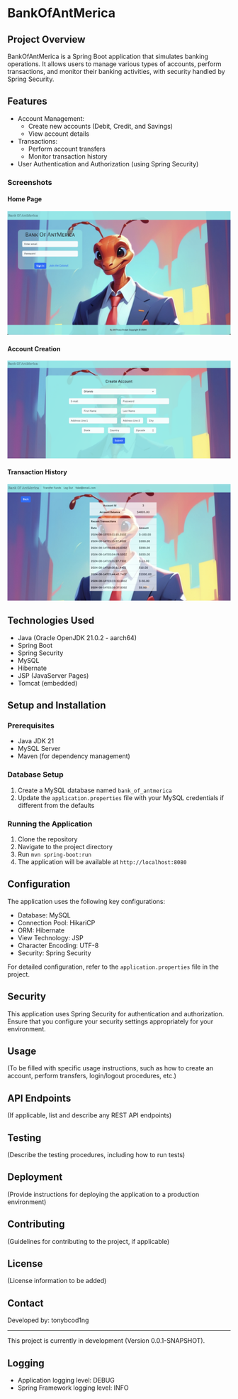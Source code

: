# BankOfAntMerica

## Project Overview
BankOfAntMerica is a Spring Boot application that simulates banking operations. It allows users to manage various types of accounts, perform transactions, and monitor their banking activities, with security handled by Spring Security.

## Features
- Account Management:
  - Create new accounts (Debit, Credit, and Savings)
  - View account details
- Transactions:
  - Perform account transfers
  - Monitor transaction history
- User Authentication and Authorization (using Spring Security)

### Screenshots

#### Home Page
![Home Page](images/home_page.png)
#### Account Creation
![Account Creation](images/account_creation.png)
#### Transaction History
![Transaction History](images/transaction_history.png)

## Technologies Used
- Java (Oracle OpenJDK 21.0.2 - aarch64)
- Spring Boot
- Spring Security
- MySQL
- Hibernate
- JSP (JavaServer Pages)
- Tomcat (embedded)

## Setup and Installation

### Prerequisites
- Java JDK 21
- MySQL Server
- Maven (for dependency management)

### Database Setup
1. Create a MySQL database named `bank_of_antmerica`
2. Update the `application.properties` file with your MySQL credentials if different from the defaults

### Running the Application
1. Clone the repository
2. Navigate to the project directory
3. Run `mvn spring-boot:run`
4. The application will be available at `http://localhost:8080`

## Configuration

The application uses the following key configurations:

- Database: MySQL
- Connection Pool: HikariCP
- ORM: Hibernate
- View Technology: JSP
- Character Encoding: UTF-8
- Security: Spring Security

For detailed configuration, refer to the `application.properties` file in the project.

## Security
This application uses Spring Security for authentication and authorization. Ensure that you configure your security settings appropriately for your environment.

## Usage
(To be filled with specific usage instructions, such as how to create an account, perform transfers, login/logout procedures, etc.)

## API Endpoints
(If applicable, list and describe any REST API endpoints)

## Testing
(Describe the testing procedures, including how to run tests)

## Deployment
(Provide instructions for deploying the application to a production environment)

## Contributing
(Guidelines for contributing to the project, if applicable)

## License
(License information to be added)

## Contact
Developed by: tonybcod1ng

---

This project is currently in development (Version 0.0.1-SNAPSHOT).

## Logging
- Application logging level: DEBUG
- Spring Framework logging level: INFO
